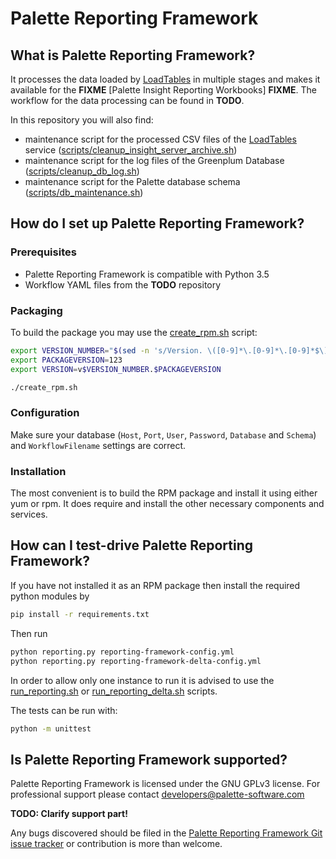 # Palette Reporting Framework

[LoadTables]: https://github.com/palette-software/insight-gp-import
## What is Palette Reporting Framework?

It processes the data loaded by [LoadTables] in multiple stages and makes it available
for the **FIXME** [Palette Insight Reporting Workbooks] **FIXME**.
The workflow for the data processing can be found in **TODO**.

In this repository you will also find:

- maintenance script for the processed CSV files of the [LoadTables] service
 ([scripts/cleanup_insight_server_archive.sh](scripts/cleanup_insight_server_archive.sh))
- maintenance script for the log files of the Greenplum Database
 ([scripts/cleanup_db_log.sh](scripts/cleanup_db_log.sh))
- maintenance script for the Palette database schema
 ([scripts/db_maintenance.sh](scripts/db_maintenance.sh))

## How do I set up Palette Reporting Framework?

### Prerequisites

- Palette Reporting Framework is compatible with Python 3.5
- Workflow YAML files from the **TODO** repository

### Packaging

To build the package you may use the [create_rpm.sh](create_rpm.sh) script:

```bash
export VERSION_NUMBER="$(sed -n 's/Version. \([0-9]*\.[0-9]*\.[0-9]*$\)/\1/p' < reporting-framework-config.yml)"
export PACKAGEVERSION=123
export VERSION=v$VERSION_NUMBER.$PACKAGEVERSION

./create_rpm.sh
```

### Configuration

Make sure your database (`Host`, `Port`, `User`, `Password`, `Database` and `Schema`)
and `WorkflowFilename` settings are correct.

### Installation

The most convenient is to build the RPM package and install it using either yum or rpm.
It does require and install the other necessary components and services.

## How can I test-drive Palette Reporting Framework?

If you have not installed it as an RPM package then install the required python modules by

```bash
pip install -r requirements.txt
```

Then run
```bash
python reporting.py reporting-framework-config.yml
python reporting.py reporting-framework-delta-config.yml
```

In order to allow only one instance to run it is advised to use the
[run_reporting.sh](run_reporting.sh) or [run_reporting_delta.sh](run_reporting_delta.sh) scripts.

The tests can be run with:

```bash
python -m unittest
```

## Is Palette Reporting Framework supported?

Palette Reporting Framework is licensed under the GNU GPLv3 license. For professional support please contact developers@palette-software.com

**TODO: Clarify support part!**

Any bugs discovered should be filed in the [Palette Reporting Framework Git issue tracker](https://github.com/palette-software/insight-reporting-framework/issues) or contribution is more than welcome.
